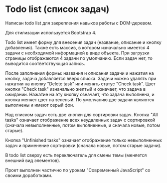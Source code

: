 # Todo list (список задач)

Написан todo list для закрепления навыков работы с DOM-деревом.

Для стилизации используется Bootstrap 4.

Todo list имеет форму для внесения задач (название, описание и кнопку добавления).
Также есть массив, в котором изначально имеется 4 задачи с необходимой информацией в виде объекта.
При загрузки страницы отображаются 4 задачи по умолчанию.
Если задач нет, то выводится соответствующая запись.

После заполнения формы: названия и описания задачи и нажатия на кнопку, задача добавляется вверх списка.
Задачи можно удалять при нажатии на кнопку "Delete task" или менять статус "Check task".
Цвет кнопки "Check task" изначально желтый и означает, что задача в ожидании. Нажатие на эту кнопку означает, что задача выполнена, и кнопка меняет цвет на зеленый.
По умолчанию две задачи являются выполнены и имеют серый фон.

Над списком задач есть две кнопки для сортировки задач.
Кнопка "All tasks" означает отображение всех неудаленных задач с сортировкой (сначала невыполненные, потом выполненные, и сначала новые, потом старые).

Кнопка "Unfinished tasks" означает отображение только невыполненных задач и применение сортировки (сначала новые, потом старые задачи).

В todo list сверху есть переключатель для смены темы (меняется внешний вид элементов).

Проет выполнен частично по урокам "Современный JavaScript" со своими доработками.
